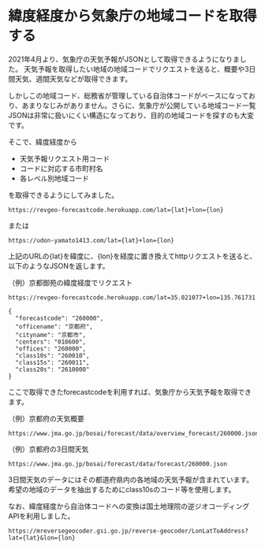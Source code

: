 # 緯度経度から気象庁の地域コードを取得する

2021年4月より、気象庁の天気予報がJSONとして取得できるようになりました。
天気予報を取得したい地域の地域コードでリクエストを送ると、概要や3日間天気、週間天気などが取得できます。

しかしこの地域コード、総務省が管理している自治体コードがベースになっており、あまりなじみがありません。さらに、気象庁が公開している地域コード一覧JSONは非常に扱いにくい構造になっており、目的の地域コードを探すのも大変です。

そこで、緯度経度から
* 天気予報リクエスト用コード
* コードに対応する市町村名
* 各レベル別地域コード

を取得できるようにしてみました。


```
https://revgeo-forecastcode.herokuapp.com/lat={lat}+lon={lon}
```
または
```
https://udon-yamato1413.com/lat={lat}+lon={lon}
```

上記のURLの{lat}を緯度に、{lon}を経度に置き換えてhttpリクエストを送ると、以下のようなJSONを返します。

（例）京都御苑の緯度経度でリクエスト
```
https://revgeo-forecastcode.herokuapp.com/lat=35.021077+lon=135.761731
```
```
{
  "forecastcode": "260000",
  "officename": "京都府",
  "cityname": "京都市",
  "centers": "010600",
  "offices": "260000",
  "class10s": "260010",
  "class15s": "260011",
  "class20s": "2610000"
}
```
ここで取得できたforecastcodeを利用すれば、気象庁から天気予報を取得できます。

（例）京都府の天気概要
```
https://www.jma.go.jp/bosai/forecast/data/overview_forecast/260000.json
```
（例）京都府の3日間天気
```
https://www.jma.go.jp/bosai/forecast/data/forecast/260000.json
```

3日間天気のデータにはその都道府県内の各地域の天気予報が含まれています。希望の地域のデータを抽出するためにclass10sのコード等を使用します。

なお、緯度経度から自治体コードへの変換は国土地理院の逆ジオコーディングAPIを利用しました。
```
https://mreversegeocoder.gsi.go.jp/reverse-geocoder/LonLatToAddress?lat={lat}&lon={lon}
```
